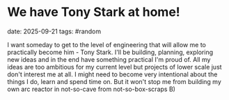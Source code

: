 # We have Tony Stark at home!
date: 2025-09-21
tags: #random

I want someday to get to the level of engineering that will allow me to practically become him - Tony Stark. I'll be building, planning, exploring new ideas and in the end have something practical I'm proud of. All my ideas are too ambitious for my current level but projects of lower scale just don't interest me at all. I might need to become very intentional about the things I do, learn and spend time on. But it won't stop me from building my own arc reactor in not-so-cave from not-so-box-scraps B)